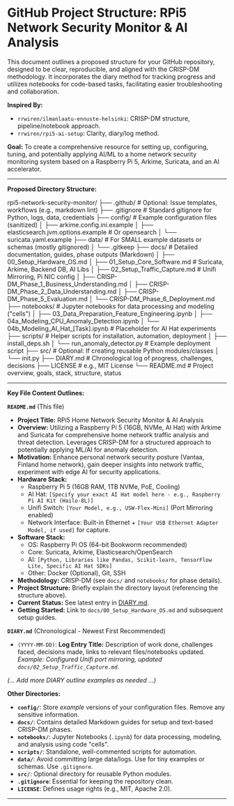 # GitHub Project Structure: RPi5 Network Security Monitor & AI Analysis

This document outlines a proposed structure for your GitHub repository, designed to be clear, reproducible, and aligned with the CRISP-DM methodology. It incorporates the diary method for tracking progress and utilizes notebooks for code-based tasks, facilitating easier troubleshooting and collaboration.

**Inspired By:**

* `rrwiren/ilmanlaatu-ennuste-helsinki`: CRISP-DM structure, pipeline/notebook approach.
* `rrwiren/rpi5-ai-setup`: Clarity, diary/log method.

**Goal:** To create a comprehensive resource for setting up, configuring, tuning, and potentially applying AI/ML to a home network security monitoring system based on a Raspberry Pi 5, Arkime, Suricata, and an AI accelerator.

---

**Proposed Directory Structure:**

rpi5-network-security-monitor/
├── .github/             # Optional: Issue templates, workflows (e.g., markdown lint)
├── .gitignore           # Standard gitignore for Python, logs, data, credentials
├── config/              # Example configuration files (sanitized)
│   ├── arkime.config.ini.example
│   ├── elasticsearch.jvm.options.example  # Or opensearch
│   └── suricata.yaml.example
├── data/                # For SMALL example datasets or schemas (mostly gitignored)
│   └── .gitkeep
├── docs/                # Detailed documentation, guides, phase outputs (Markdown)
│   ├── 00_Setup_Hardware_OS.md
│   ├── 01_Setup_Core_Software.md  # Suricata, Arkime, Backend DB, AI Libs
│   ├── 02_Setup_Traffic_Capture.md # Unifi Mirroring, Pi NIC config
│   ├── CRISP-DM_Phase_1_Business_Understanding.md
│   ├── CRISP-DM_Phase_2_Data_Understanding.md
│   ├── CRISP-DM_Phase_5_Evaluation.md
│   └── CRISP-DM_Phase_6_Deployment.md
├── notebooks/           # Jupyter notebooks for data processing and modeling ("cells")
│   ├── 03_Data_Preparation_Feature_Engineering.ipynb
│   ├── 04a_Modeling_CPU_Anomaly_Detection.ipynb
│   └── 04b_Modeling_AI_Hat_[Task].ipynb # Placeholder for AI Hat experiments
├── scripts/             # Helper scripts for installation, automation, deployment
│   ├── install_deps.sh
│   └── run_anomaly_detector.py # Example deployment script
├── src/                 # Optional: If creating reusable Python modules/classes
│   └── init.py
├── DIARY.md             # Chronological log of progress, challenges, decisions
├── LICENSE              # e.g., MIT License
└── README.md            # Project overview, goals, stack, structure, status

---

**Key File Content Outlines:**

**`README.md`** (This file)

* **Project Title:** RPi5 Home Network Security Monitor & AI Analysis
* **Overview:** Utilizing a Raspberry Pi 5 (16GB, NVMe, AI Hat) with Arkime and Suricata for comprehensive home network traffic analysis and threat detection. Leverages CRISP-DM for a structured approach to potentially applying ML/AI for anomaly detection.
* **Motivation:** Enhance personal network security posture (Vantaa, Finland home network), gain deeper insights into network traffic, experiment with edge AI for security applications.
* **Hardware Stack:**
    * Raspberry Pi 5 (16GB RAM, 1TB NVMe, PoE, Cooling)
    * AI Hat: `[Specify your exact AI Hat model here - e.g., Raspberry Pi AI Kit (Hailo-8L)]`
    * Unifi Switch: `[Your Model, e.g., USW-Flex-Mini]` (Port Mirroring enabled)
    * Network Interface: Built-in Ethernet + `[Your USB Ethernet Adapter Model, if used]` for capture.
* **Software Stack:**
    * OS: Raspberry Pi OS (64-bit Bookworm recommended)
    * Core: Suricata, Arkime, Elasticsearch/OpenSearch
    * AI: `[Python, Libraries like Pandas, Scikit-learn, TensorFlow Lite, Specific AI Hat SDKs]`
    * Other: Docker (Optional), Git, SSH
* **Methodology:** CRISP-DM (see `docs/` and `notebooks/` for phase details).
* **Project Structure:** Briefly explain the directory layout (referencing the structure above).
* **Current Status:** See latest entry in [DIARY.md](DIARY.md).
* **Getting Started:** Link to `docs/00_Setup_Hardware_OS.md` and subsequent setup guides.

**`DIARY.md`** (Chronological - Newest First Recommended)

* `(YYYY-MM-DD)`: **Log Entry Title:** Description of work done, challenges faced, decisions made, links to relevant files/notebooks updated. *Example: Configured Unifi port mirroring, updated `docs/02_Setup_Traffic_Capture.md`.*

*(... Add more DIARY outline examples as needed ...)*

**Other Directories:**

* **`config/`**: Store *example* versions of your configuration files. Remove any sensitive information.
* **`docs/`**: Contains detailed Markdown guides for setup and text-based CRISP-DM phases.
* **`notebooks/`**: Jupyter Notebooks (`.ipynb`) for data processing, modeling, and analysis using code "cells".
* **`scripts/`**: Standalone, well-commented scripts for automation.
* **`data/`**: Avoid committing large data/logs. Use for tiny examples or schemas. Use `.gitignore`.
* **`src/`**: Optional directory for reusable Python modules.
* **`.gitignore`**: Essential for keeping the repository clean.
* **`LICENSE`**: Defines usage rights (e.g., MIT, Apache 2.0).

---
